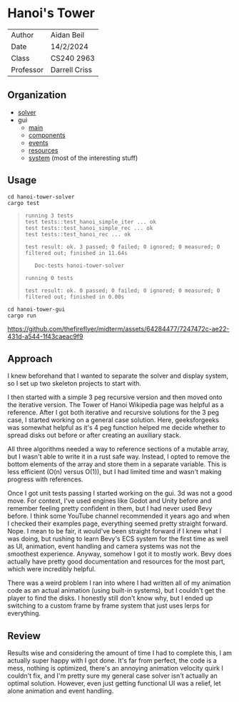 # Hanoi's Tower

| | |
|-|-|
| Author | Aidan Beil |
| Date | 14/2/2024 |
| Class | CS240 2963 |
| Professor | Darrell Criss |

## Organization

- [solver](hanoi-tower-solver/src/lib.rs)
- gui
    - [main](hanoi-tower-gui/src/main.rs)
    - [components](hanoi-tower-gui/src/components.rs)
    - [events](hanoi-tower-gui/src/events.rs)
    - [resources](hanoi-tower-gui/src/resources.rs)
    - [system](hanoi-tower-gui/src/systems.rs) (most of the interesting stuff)

## Usage

```
cd hanoi-tower-solver
cargo test
```

> ```
> running 3 tests
> test tests::test_hanoi_simple_iter ... ok
> test tests::test_hanoi_simple_rec ... ok
> test tests::test_hanoi_rec ... ok
> 
> test result: ok. 3 passed; 0 failed; 0 ignored; 0 measured; 0 filtered out; finished in 11.64s
> 
>    Doc-tests hanoi-tower-solver
> 
> running 0 tests
> 
> test result: ok. 0 passed; 0 failed; 0 ignored; 0 measured; 0 filtered out; finished in 0.00s
> ```

```
cd hanoi-tower-gui
cargo run
```

https://github.com/thefireflyer/midterm/assets/64284477/7247472c-ae22-431d-a544-1f43caeac9f9



## Approach

I knew beforehand that I wanted to separate the solver and display system, so I set up two skeleton projects to start with.

I then started with a simple 3 peg recursive version and then moved onto the iterative version. The Tower of Hanoi Wikipedia page was helpful as a reference. After I got both iterative and recursive solutions for the 3 peg case, I started working on a general case solution. Here, geeksforgeeks was somewhat helpful as it's 4 peg function helped me decide whether to spread disks out before or after creating an auxiliary stack.

All three algorithms needed a way to reference sections of a mutable array, but I wasn't able to write it in a rust safe way. Instead, I opted to remove the bottom elements of the array and store them in a separate variable. This is less efficient (O(n) versus O(1)), but I had limited time and wasn't making progress with references.

Once I got unit tests passing I started working on the gui. 3d was not a good move. For context, I've used engines like Godot and Unity before and remember feeling pretty confident in them, but I had never used Bevy before. I think some YouTube channel recommended it years ago and when I checked their examples page, everything seemed pretty straight forward. Nope. I mean to be fair, it would've been straight forward if I knew what I was doing, but rushing to learn Bevy's ECS system for the first time as well as UI, animation, event handling and camera systems was not the smoothest experience. Anyway, somehow I got it to mostly work. Bevy does actually have pretty good documentation and resources for the most part, which were incredibly helpful.

There was a weird problem I ran into where I had written all of my animation code as an actual animation (using built-in systems), but I couldn't get the player to find the disks. I honestly still don't know why, but I ended up switching to a custom frame by frame system that just uses lerps for everything.

## Review

Results wise and considering the amount of time I had to complete this, I am actually super happy with I got done. It's far from perfect, the code is a mess, nothing is optimized, there's an annoying animation velocity quirk I couldn't fix, and I'm pretty sure my general case solver isn't actually an optimal solution. However, even just getting functional UI was a relief, let alone animation and event handling.

